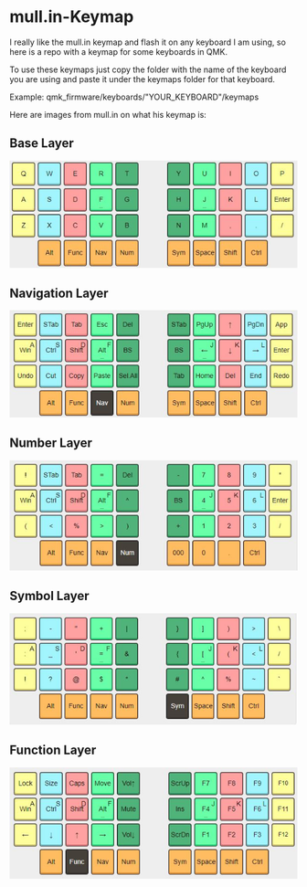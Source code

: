 # mull.in-Keymap

I really like the mull.in keymap and flash it on any keyboard I am using, so here is a repo with a keymap for some keyboards in QMK.

To use these keymaps just copy the folder with the name of the keyboard you are using and paste it under the keymaps folder for that keyboard.

Example:
qmk_firmware/keyboards/"YOUR_KEYBOARD"/keymaps

Here are images from mull.in on what his keymap is:

## Base Layer

![mullin base layer](./images/mullin_base_layer.jpg)

## Navigation Layer

![mullin navigation layer](./images/mullin_navigation_layer.jpg)

## Number Layer

![mullin number layer](./images/mullin_number_layer.jpg)

## Symbol Layer

![mullin number layer](./images/mullin_symbol_layer.jpg)

## Function Layer

![mullin function layer](./images/mullin_function_layer.jpg)
